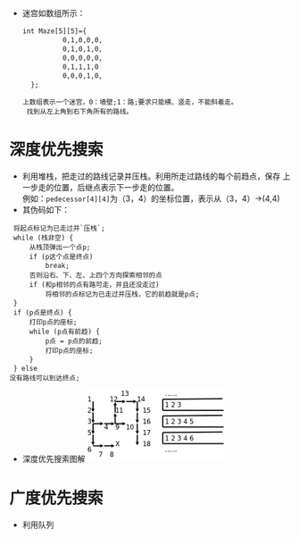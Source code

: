 * 迷宫如数组所示：<br>
  ```
  int Maze[5][5]={
			0,1,0,0,0,
			0,1,0,1,0,
			0,0,0,0,0,
			0,1,1,1,0
			0,0,0,1,0,
	};
  ```
	  上数组表示一个迷宫，0：墙壁;1：路;要求只能横、竖走，不能斜着走。
	   找到从左上角到右下角所有的路线。
# 深度优先搜索
* 利用堆栈，把走过的路线记录并压栈。利用所走过路线的每个前趋点，保存
上一步走的位置，后继点表示下一步走的位置。<br>
例如：`pedecessor[4][4]`为（3，4）的坐标位置，表示从（3，4）->(4,4)<br>
* 其伪码如下：<br>
```
 将起点标记为已走过并`压栈`;
 while (栈非空) {
	 从栈顶弹出一个点p;
	 if (p这个点是终点)
		 break;
	 否则沿右、下、左、上四个方向探索相邻的点
	 if (和p相邻的点有路可走，并且还没走过)
		 将相邻的点标记为已走过并压栈，它的前趋就是p点;
 }
 if (p点是终点) {
	 打印p点的座标;
	 while (p点有前趋) {
		 p点 = p点的前趋;
		 打印p点的座标;
	 }
 } else
没有路线可以到达终点;
```
* 深度优先搜索图解
![](https://github.com/GXTAO/Algorithm/blob/master/Maze/Maze_stack/stackqueue.dfs.png)
# 广度优先搜索
* 利用队列
